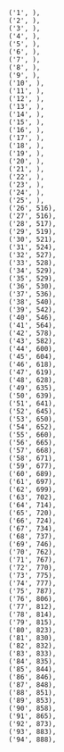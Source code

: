     ('1', ),
    ('2', ),
    ('3', ),
    ('4', ),
    ('5', ),
    ('6', ),
    ('7', ),
    ('8', ),
    ('9', ),
    ('10', ),
    ('11', ),
    ('12', ),
    ('13', ),
    ('14', ),
    ('15', ),
    ('16', ),
    ('17', ),
    ('18', ),
    ('19', ),
    ('20', ),
    ('21', ),
    ('22', ),
    ('23', ),
    ('24', ),
    ('25', ),
    ('26', 516),
    ('27', 516),
    ('28', 517),
    ('29', 519),
    ('30', 521),
    ('31', 524),
    ('32', 527),
    ('33', 528),
    ('34', 529),
    ('35', 529),
    ('36', 530),
    ('37', 536),
    ('38', 540),
    ('39', 542),
    ('40', 546),
    ('41', 564),
    ('42', 578),
    ('43', 582),
    ('44', 600),
    ('45', 604),
    ('46', 618),
    ('47', 619),
    ('48', 628),
    ('49', 635),
    ('50', 639),
    ('51', 641),
    ('52', 645),
    ('53', 650),
    ('54', 652),
    ('55', 660),
    ('56', 665),
    ('57', 668),
    ('58', 671),
    ('59', 677),
    ('60', 689),
    ('61', 697),
    ('62', 699),
    ('63', 702),
    ('64', 714),
    ('65', 720),
    ('66', 724),
    ('67', 734),
    ('68', 737),
    ('69', 746),
    ('70', 762),
    ('71', 767),
    ('72', 770),
    ('73', 775),
    ('74', 777),
    ('75', 787),
    ('76', 806),
    ('77', 812),
    ('78', 814),
    ('79', 815),
    ('80', 823),
    ('81', 830),
    ('82', 832),
    ('83', 833),
    ('84', 835),
    ('85', 844),
    ('86', 846),
    ('87', 848),
    ('88', 851),
    ('89', 853),
    ('90', 858),
    ('91', 865),
    ('92', 873),
    ('93', 883),
    ('94', 888),